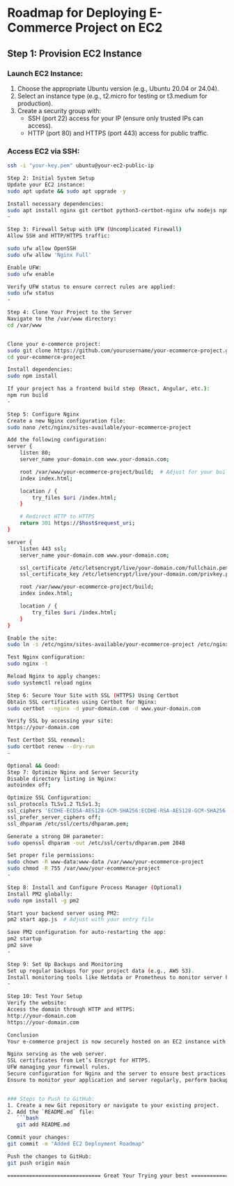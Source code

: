# Roadmap for Deploying E-Commerce Project on EC2

## Step 1: Provision EC2 Instance

### Launch EC2 Instance:
1. Choose the appropriate Ubuntu version (e.g., Ubuntu 20.04 or 24.04).
2. Select an instance type (e.g., t2.micro for testing or t3.medium for production).
3. Create a security group with:
   - SSH (port 22) access for your IP (ensure only trusted IPs can access).
   - HTTP (port 80) and HTTPS (port 443) access for public traffic.

### Access EC2 via SSH:
```bash
ssh -i "your-key.pem" ubuntu@your-ec2-public-ip

Step 2: Initial System Setup
Update your EC2 instance:
sudo apt update && sudo apt upgrade -y

Install necessary dependencies:
sudo apt install nginx git certbot python3-certbot-nginx ufw nodejs npm -y
-

Step 3: Firewall Setup with UFW (Uncomplicated Firewall)
Allow SSH and HTTP/HTTPS traffic:

sudo ufw allow OpenSSH
sudo ufw allow 'Nginx Full'

Enable UFW:
sudo ufw enable

Verify UFW status to ensure correct rules are applied:
sudo ufw status
-

Step 4: Clone Your Project to the Server
Navigate to the /var/www directory:
cd /var/www


Clone your e-commerce project:
sudo git clone https://github.com/yourusername/your-ecommerce-project.git
cd your-ecommerce-project

Install dependencies:
sudo npm install

If your project has a frontend build step (React, Angular, etc.):
npm run build
-

Step 5: Configure Nginx
Create a new Nginx configuration file:
sudo nano /etc/nginx/sites-available/your-ecommerce-project

Add the following configuration:
server {
    listen 80;
    server_name your-domain.com www.your-domain.com;

    root /var/www/your-ecommerce-project/build;  # Adjust for your build output folder
    index index.html;

    location / {
        try_files $uri /index.html;
    }

    # Redirect HTTP to HTTPS
    return 301 https://$host$request_uri;
}

server {
    listen 443 ssl;
    server_name your-domain.com www.your-domain.com;

    ssl_certificate /etc/letsencrypt/live/your-domain.com/fullchain.pem;
    ssl_certificate_key /etc/letsencrypt/live/your-domain.com/privkey.pem;

    root /var/www/your-ecommerce-project/build; 
    index index.html;

    location / {
        try_files $uri /index.html;
    }
}

Enable the site:
sudo ln -s /etc/nginx/sites-available/your-ecommerce-project /etc/nginx/sites-enabled/

Test Nginx configuration:
sudo nginx -t

Reload Nginx to apply changes:
sudo systemctl reload nginx

Step 6: Secure Your Site with SSL (HTTPS) Using Certbot
Obtain SSL certificates using Certbot for Nginx:
sudo certbot --nginx -d your-domain.com -d www.your-domain.com

Verify SSL by accessing your site:
https://your-domain.com

Test Certbot SSL renewal:
sudo certbot renew --dry-run
-

Optional && Good:
Step 7: Optimize Nginx and Server Security
Disable directory listing in Nginx:
autoindex off;

Optimize SSL Configuration:
ssl_protocols TLSv1.2 TLSv1.3;
ssl_ciphers 'ECDHE-ECDSA-AES128-GCM-SHA256:ECDHE-RSA-AES128-GCM-SHA256';
ssl_prefer_server_ciphers off;
ssl_dhparam /etc/ssl/certs/dhparam.pem;

Generate a strong DH parameter:
sudo openssl dhparam -out /etc/ssl/certs/dhparam.pem 2048

Set proper file permissions:
sudo chown -R www-data:www-data /var/www/your-ecommerce-project
sudo chmod -R 755 /var/www/your-ecommerce-project
-

Step 8: Install and Configure Process Manager (Optional)
Install PM2 globally:
sudo npm install -g pm2

Start your backend server using PM2:
pm2 start app.js  # Adjust with your entry file

Save PM2 configuration for auto-restarting the app:
pm2 startup
pm2 save
-

Step 9: Set Up Backups and Monitoring
Set up regular backups for your project data (e.g., AWS S3).
Install monitoring tools like Netdata or Prometheus to monitor server health.
-

Step 10: Test Your Setup
Verify the website:
Access the domain through HTTP and HTTPS:
http://your-domain.com
https://your-domain.com

Conclusion
Your e-commerce project is now securely hosted on an EC2 instance with:

Nginx serving as the web server.
SSL certificates from Let’s Encrypt for HTTPS.
UFW managing your firewall rules.
Secure configuration for Nginx and the server to ensure best practices for security.
Ensure to monitor your application and server regularly, perform backups, and test security periodically.


### Steps to Push to GitHub:
1. Create a new Git repository or navigate to your existing project.
2. Add the `README.md` file:
   ```bash
   git add README.md

Commit your changes:
git commit -m "Added EC2 Deployment Roadmap"

Push the changes to GitHub:
git push origin main

============================== Great Your Trying your best =====================



